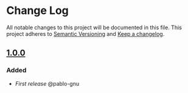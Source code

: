 # Change Log
All notable changes to this project will be documented in this file.
This project adheres to [Semantic Versioning](http://semver.org/) and [Keep a changelog](https://github.com/olivierlacan/keep-a-changelog).

## [1.0.0](https://github.com/idealista/yarn_role/tree/1.0.0)
### Added
- *First release* @pablo-gnu
